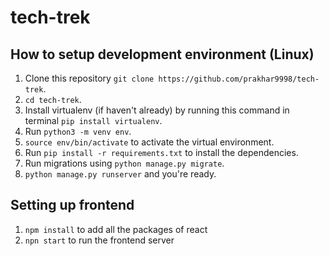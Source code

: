 # tech-trek

## How to setup development environment (Linux)
1. Clone this repository `git clone https://github.com/prakhar9998/tech-trek`.
2. `cd tech-trek`.
2. Install virtualenv (if haven't already) by running this command in terminal `pip install virtualenv`.
3. Run `python3 -m venv env`.
4. `source env/bin/activate` to activate the virtual environment.
5. Run `pip install -r requirements.txt` to install the dependencies.
6. Run migrations using `python manage.py migrate`.
7. `python manage.py runserver` and you're ready.

## Setting up frontend 
1. `npm install` to add all the packages of react
2. `npn start` to run the frontend server